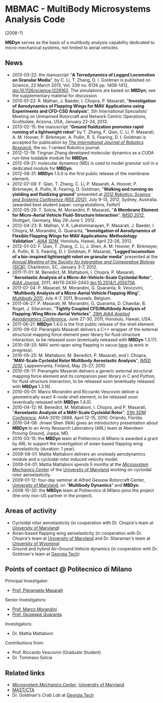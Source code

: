 ---
---

# MBMAC - MultiBody Microsystems Analysis Code 
[2008-?] 

**MBDyn** serves as the basis of a multibody analysis capability 
dedicated to micro-mechanical systems, not limited to aerial vehicles. 

## News
*  2013-03-22: the manuscript "**A Terradynamics of Legged Locomotion on Granular Media**", by C. Li, T. Zhang, D. I. Goldman is published on Science, 22 March 2013, Vol. 339 no. 6126 pp. 1408-1412, [doi:10.1126/science.1229163](http://dx.doi.org/10.1126/science.1229163). The simulations are based on **MBDyn**; see the supplementary material for discussion. 
*  2013-01-22: R. Malhan, J. Baeder, I. Chopra, P. Masarati, "**Investigation of Aerodynamics of Flapping Wings for MAV Applications using Experiments and CFD-CSD Analysis**", 5th International Specialists' Meeting on Unmanned Rotorcraft and Network Centric Operations, Scottsdale, Arizona, USA, January 22-24, 2013. 
*  2013-02-15: the manuscript "**Ground fluidization promotes rapid running of a lightweight robot**" by T. Zhang, F. Qian, C. Li, P. Masarati, A. M. Hoover, P. Birkmeyer, A. Pullin, R. S. Fearing, D. I. Goldman is accepted for publication by [_The International Journal of Robotics Research_](http://ijr.sagepub.com/), the no. 1 ranked Robotics journal. 
*  2012-12-19: Tingnan Zhang developed molecular dynamics as a CUDA run-time loadable module for **MBDyn**. 
*  2012-09-21: molecular dynamics (MD) is used to model granular soil in a dedicated module for **MBDyn**. 
*  2012-08-31: **MBDyn** 1.5.0 is the first public release of the membrane element. 
*  2012-07-09: F. Qian, T. Zhang, C. Li, P. Masarati, A. Hoover, P. Birkmeyer, A. Pullin, R. Fearing, D. Goldman, "**Walking and running on yielding and fluidizing ground**" presented at [_2012 Robotics: Science and Systems Conference (RSS 2012)_](http://roboticsconference.org/), July 9-13, 2012, Sydney, Australia. (awarded best student paper: congratulations, Feifei!) 
*  2012-05-29: T. Solcia, M. Morandini, P. Masarati, "**A Membrane Element for Micro-Aerial Vehicle Fluid-Structure Interaction**", [_IMSD 2012_](http://www.imsd2012.uni-stuttgart.de/), Stuttgart, Germany, May 29-June 1, 2012. 
*  2012-04-23: R. Malhan, V. K. Lakshminarayan, P. Masarati, J. Baeder, I. Chopra, M. Morandini, G. Quaranta, "**Investigation of Aerodynamics of Flexible Flapping Wings for MAV Applications: Methodology Validation**", [_AIAA_](http://www.aiaa.org/) [_SDM_](http://www.aiaa.org/content.cfm?pageid=230&lumeetingid=2414), Honolulu, Hawaii, April 23-26, 2012. 
*  2012-01-03: F. Qian, T. Zhang, C. Li, J. Shen, A. M. Hoover, P. Birkmeyer, A. Pullin, R. S. Fearing, D. I. Goldman, P. Masarati, "**Legged locomotion of a bio-inspired lightweight robot on granular media**" presented at the [_Annual Meeting of the Society for Integrative and Comparative Biology (SICB)_](http://www.sicb.org/meetings/2012/), Charleston, SC, January 3-7, 2012. 
*  2011-11-01: M. Benedict, M. Mattaboni, I. Chopra, P. Masarati, "**Aeroelastic Analysis of a Micro-Air-Vehicle-Scale Cycloidal Rotor**", [_AIAA Journal_](http://www.aiaa.org/JournalDetail.aspx?id=3050), 2011, 49(11):2430-2443 [doi:10.2514/1.J050756](http://dx.doi.org/10.2514/1.J050756). 
*  2011-07-04: P. Masarati, M. Morandini, G. Quaranta, R. Vescovini, "**Multibody Analysis of a Micro-Aerial Vehicle Flapping Wing**", [_Multibody 2011_](http://www.multibody2011.org/), July 4-7, 2011, Brussels, Belgium. 
*  2011-06-27: P. Masarati, M. Morandini, G. Quaranta, D. Chandar, B. Roget, J. Sitaraman, "**Tightly Coupled CFD/Multibody Analysis of Flapping-Wing Micro-Aerial Vehicles**", [_29th AIAA Applied Aerodynamics Conference_](http://www.aiaa.org/content.cfm?pageid=230&lumeetingid=2220), June 27-30, 2011, Honolulu, Hawaii, USA. 
*  2011-06-21: **MBDyn** 1.4.0 is the first public release of the shell element. 
*  2010-09-03: Pierangelo Masarati delivers a C++ wrapper of the external structural mapping force element peer library for fluid-structure interaction, to be released soon (eventually released with **MBDyn** 1.3.17). 
*  2010-08-20: MAV semi-span wing flapping in vacuo [here](https://home.aero.polimi.it/masarati/Download/mbdyn/images/fwflexible4x4_40deg10Hz.gif) (a work in progress). 
*  2010-05-25: M. Mattaboni, M. Benedict, P. Masarati, and I. Chopra, "**MAV-Scale Cycloidal Rotor Multibody Aeroelastic Analysis**", [_IMSD 2010_](http://www.imsd10.fi/), Lappeenranta, Finland, May 25-27, 2010. 
*  2010-05-17: Pierangelo Masarati delivers a generic external structural mapping force element and its companion peer library in C and Python, for fluid-structure interaction, to be released soon (eventually released with **MBDyn** 1.3.16). 
*  2010-05-01: Marco Morandini and Riccardo Vescovini deliver a geometrically exact 4-node shell element, to be released soon (eventually released with **MBDyn** 1.4.0). 
*  2010-04-12: M. Benedict, M. Mattaboni, I. Chopra, and P. Masarati, "**Aeroelastic Analysis of a MAV-Scale Cycloidal Rotor**", [_51th SDM Conference_](http://www.aiaa.org/content.cfm?pageid=230&lumeetingid=2336), AIAA-2010-2888, April 12-15, 2010, Orlando, Florida. 
*  2010-04-08: Jinwei Shen (NIA) gives an introductory presentation about **MBDyn** to an Army Research Laboratory (ARL) team at Aberdeen Proving Ground, Joppa, MD. 
*  2010-03-15: the **MBDyn** team at Politecnico di Milano is awarded a grant by ARL to support the investigation of avian-based flapping wing aeroelasticity (duration: 1 year). 
*  2009-08-01: Mattia Mattaboni delivers an unsteady aerodynamics module and a cycloidal rotor induced velocity model. 
*  2009-04-01: Mattia Mattaboni spends 5 months at the [_Microsystem Mechanics Center_](http://www.microsystems.umd.edu/) of the [University of Maryland](http://www.umd.edu/) working on cycloidal rotor aeroelasticity. 
*  2009-01-12: four-day seminar at Alfred Gessow Rotorcraft Center, [University of Maryland](http://www.umd.edu/), on "**Multibody Dynamics**" and **MBDyn**. 
*  2008-10-30: the **MBDyn** team at Politecnico di Milano joins the project (the only non-US partner in the project). 

## Areas of activity
*  Cycloidal rotor aeroelasticity (in cooperation with Dr. Chopra's team at [University of Maryland](http://www.umd.edu/)) 
*  Avian-based flapping wing aeroelasticity (in cooperation with Dr. Chopra's team at [University of Maryland](http://www.umd.edu/) and Dr. Sitaraman's team at [University of Wyoming](http://www.uwyo.edu/)) 
*  Ground and hybrid Air-Ground Vehicle dynamics (in cooperation with Dr. Goldman's team at [Georgia Tech](http://www.gatech.edu/)) 

## Points of contact @ Politecnico di Milano
Principal Investigator: 
*  [Prof. Pierangelo Masarati](https:/home.aero.polimi.it/masarati)

Senior Investigators: 
*  [Prof. Marco Morandini](https:/home.aero.polimi.it/morandini) 
*  [Prof. Giuseppe Quaranta](https:/home.aero.polimi.it/quaranta)

Investigators: 
*  Dr. Mattia Mattaboni

Contributions from: 
*  Prof. Riccardo Vescovini (Graduate Student) 
*  Dr. Tommaso Solcia

## Related links
*  [_Microsystem Mechanics Center_](http://www.microsystems.umd.edu/), [University of Maryland](http://www.umd.edu/) 
*  [MAST/CTA](http://www.mast-cta.org/)
*  Dr. Goldman's _Crab Lab_ at [Georgia Tech](http://www.gatech.edu/)

